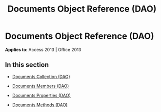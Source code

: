 ﻿---
title: Documents Object Reference (DAO)
TOCTitle: Documents Object
ms:assetid: 62d40d09-9083-4ddd-b08d-12e45092d029
ms:mtpsurl: https://msdn.microsoft.com/library/Dn142217(v=office.15)
ms:contentKeyID: 52072705
ms.date: 09/18/2015
mtps_version: v=office.15
---

# Documents Object Reference (DAO)


**Applies to**: Access 2013 | Office 2013

## In this section

  - [Documents Collection (DAO)](documents-collection-dao.md)

  - [Documents Members (DAO)](documents-members-dao.md)

  - [Documents Properties (DAO)](documents-properties-dao.md)

  - [Documents Methods (DAO)](documents-methods-dao.md)

